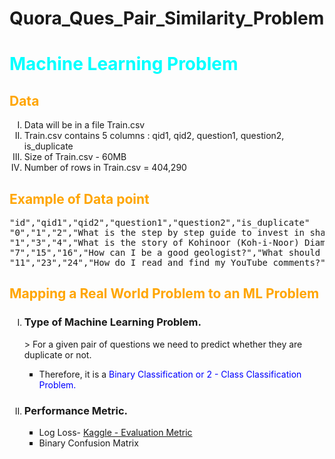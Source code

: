 # Quora_Ques_Pair_Similarity_Problem

<h1><font color='cyan'>Machine Learning Problem</font></h1>

<h2><font color='orange'>Data</font></h2>
<ol type=I>
<li>Data will be in a file Train.csv</li>
<li>Train.csv contains 5 columns : qid1, qid2, question1, question2, is_duplicate</li>
<li>Size of Train.csv - 60MB</li>
<li>Number of rows in Train.csv = 404,290</li>
</ol>

<h2><font color='orange'>Example of Data point</font></h2>
<pre>
"id","qid1","qid2","question1","question2","is_duplicate"
"0","1","2","What is the step by step guide to invest in share market in india?","What is the step by step guide to invest in share market?","0"
"1","3","4","What is the story of Kohinoor (Koh-i-Noor) Diamond?","What would happen if the Indian government stole the Kohinoor (Koh-i-Noor) diamond back?","0"
"7","15","16","How can I be a good geologist?","What should I do to be a great geologist?","1"
"11","23","24","How do I read and find my YouTube comments?","How can I see all my Youtube comments?","1"
</pre>

<h2><font color='orange'>Mapping a Real World Problem to an ML Problem</font></h2>
<ol type=I>
<li><h3>Type of Machine Learning Problem.</h3></li>
> For a given pair of questions we need to predict whether they are duplicate or not.
<ul type='square'><li>Therefore, it is a <font color='blue'>Binary Classification or 2 - Class Classification Problem.</font></li></ul>
<li><h3>Performance Metric.</h3></li>
<ul type='square'>
<li>Log Loss-  <a href = 'https://www.kaggle.com/c/quora-question-pairs#evaluation'> Kaggle - Evaluation Metric</a> </li>
<li>Binary Confusion Matrix</li>
</ul>
